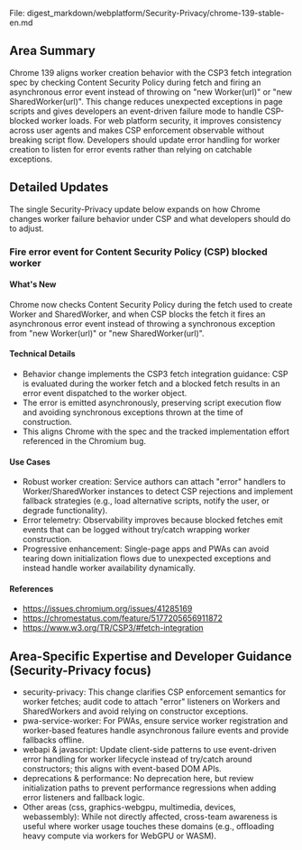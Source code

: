 File: digest_markdown/webplatform/Security-Privacy/chrome-139-stable-en.md

## Area Summary

Chrome 139 aligns worker creation behavior with the CSP3 fetch integration spec by checking Content Security Policy during fetch and firing an asynchronous error event instead of throwing on "new Worker(url)" or "new SharedWorker(url)". This change reduces unexpected exceptions in page scripts and gives developers an event-driven failure mode to handle CSP-blocked worker loads. For web platform security, it improves consistency across user agents and makes CSP enforcement observable without breaking script flow. Developers should update error handling for worker creation to listen for error events rather than relying on catchable exceptions.

## Detailed Updates

The single Security-Privacy update below expands on how Chrome changes worker failure behavior under CSP and what developers should do to adjust.

### Fire error event for Content Security Policy (CSP) blocked worker

#### What's New
Chrome now checks Content Security Policy during the fetch used to create Worker and SharedWorker, and when CSP blocks the fetch it fires an asynchronous error event instead of throwing a synchronous exception from "new Worker(url)" or "new SharedWorker(url)".

#### Technical Details
- Behavior change implements the CSP3 fetch integration guidance: CSP is evaluated during the worker fetch and a blocked fetch results in an error event dispatched to the worker object.
- The error is emitted asynchronously, preserving script execution flow and avoiding synchronous exceptions thrown at the time of construction.
- This aligns Chrome with the spec and the tracked implementation effort referenced in the Chromium bug.

#### Use Cases
- Robust worker creation: Service authors can attach "error" handlers to Worker/SharedWorker instances to detect CSP rejections and implement fallback strategies (e.g., load alternative scripts, notify the user, or degrade functionality).
- Error telemetry: Observability improves because blocked fetches emit events that can be logged without try/catch wrapping worker construction.
- Progressive enhancement: Single-page apps and PWAs can avoid tearing down initialization flows due to unexpected exceptions and instead handle worker availability dynamically.

#### References
- https://issues.chromium.org/issues/41285169
- https://chromestatus.com/feature/5177205656911872
- https://www.w3.org/TR/CSP3/#fetch-integration

## Area-Specific Expertise and Developer Guidance (Security-Privacy focus)

- security-privacy: This change clarifies CSP enforcement semantics for worker fetches; audit code to attach "error" listeners on Workers and SharedWorkers and avoid relying on constructor exceptions.
- pwa-service-worker: For PWAs, ensure service worker registration and worker-based features handle asynchronous failure events and provide fallbacks offline.
- webapi & javascript: Update client-side patterns to use event-driven error handling for worker lifecycle instead of try/catch around constructors; this aligns with event-based DOM APIs.
- deprecations & performance: No deprecation here, but review initialization paths to prevent performance regressions when adding error listeners and fallback logic.
- Other areas (css, graphics-webgpu, multimedia, devices, webassembly): While not directly affected, cross-team awareness is useful where worker usage touches these domains (e.g., offloading heavy compute via workers for WebGPU or WASM).